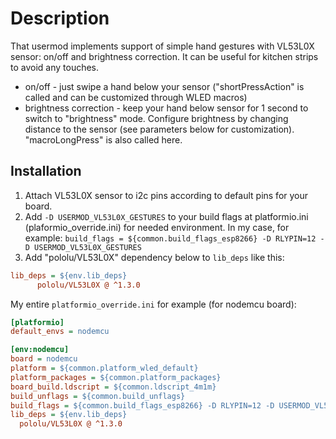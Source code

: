 # Description

That usermod implements support of simple hand gestures with VL53L0X sensor: on/off and brightness correction.
It can be useful for kitchen strips to avoid any touches.
 - on/off - just swipe a hand below your sensor ("shortPressAction" is called and can be customized through WLED macros)
 - brightness correction - keep your hand below sensor for 1 second to switch to "brightness" mode.
                           Configure brightness by changing distance to the sensor (see parameters below for customization).
                           "macroLongPress" is also called here.

## Installation 

1. Attach VL53L0X sensor to i2c pins according to default pins for your board.
2. Add `-D USERMOD_VL53L0X_GESTURES` to your build flags at platformio.ini (plaformio_override.ini) for needed environment.
In my case, for example: `build_flags = ${common.build_flags_esp8266} -D RLYPIN=12 -D USERMOD_VL53L0X_GESTURES`
3. Add "pololu/VL53L0X" dependency below to `lib_deps` like this:
```ini
lib_deps = ${env.lib_deps}
      pololu/VL53L0X @ ^1.3.0
```

My entire `platformio_override.ini` for example (for nodemcu board):
```ini
[platformio]
default_envs = nodemcu

[env:nodemcu]
board = nodemcu
platform = ${common.platform_wled_default}
platform_packages = ${common.platform_packages}
board_build.ldscript = ${common.ldscript_4m1m}
build_unflags = ${common.build_unflags}
build_flags = ${common.build_flags_esp8266} -D RLYPIN=12 -D USERMOD_VL53L0X_GESTURES
lib_deps = ${env.lib_deps}
  pololu/VL53L0X @ ^1.3.0
```